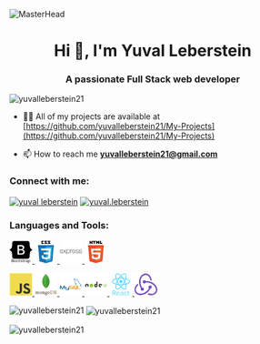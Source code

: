 ![MasterHead](https://media.licdn.com/dms/image/C4D12AQFDt085hzuDCg/article-cover_image-shrink_720_1280/0/1635415980086?e=2147483647&v=beta&t=1macLrC1cqWXJuntuDJVFVtD88FfOAGJjEUzCjMBqcw)
<h1 align="center">Hi 👋, I'm Yuval Leberstein</h1>
<h3 align="center">A passionate Full Stack web developer</h3>

<p align="left"> <img src="https://komarev.com/ghpvc/?username=yuvalleberstein21&label=Profile%20views&color=0e75b6&style=flat" alt="yuvalleberstein21" /></p>

- 👨‍💻 All of my projects are available at [https://github.com/yuvalleberstein21/My-Projects](https://github.com/yuvalleberstein21/My-Projects)

- 📫 How to reach me **yuvalleberstein21@gmail.com**

<h3 align="left">Connect with me:</h3>
<p align="left">
<a href="https://linkedin.com/in/yuval leberstein" target="blank"><img align="center" src="https://raw.githubusercontent.com/rahuldkjain/github-profile-readme-generator/master/src/images/icons/Social/linked-in-alt.svg" alt="yuval leberstein" height="30" width="40" /></a>
<a href="https://instagram.com/yuval.leberstein" target="blank"><img align="center" src="https://raw.githubusercontent.com/rahuldkjain/github-profile-readme-generator/master/src/images/icons/Social/instagram.svg" alt="yuval.leberstein" height="30" width="40" /></a>
</p>

<h3 align="left">Languages and Tools:</h3>
<p align="left"> <a href="https://getbootstrap.com" target="_blank" rel="noreferrer"> <img src="https://raw.githubusercontent.com/devicons/devicon/master/icons/bootstrap/bootstrap-plain-wordmark.svg" alt="bootstrap" width="40" height="40"/> </a> <a href="https://www.w3schools.com/css/" target="_blank" rel="noreferrer"> <img src="https://raw.githubusercontent.com/devicons/devicon/master/icons/css3/css3-original-wordmark.svg" alt="css3" width="40" height="40"/> </a> <a href="https://expressjs.com" target="_blank" rel="noreferrer"> <img src="https://raw.githubusercontent.com/devicons/devicon/master/icons/express/express-original-wordmark.svg" alt="express" width="40" height="40"/> </a> <a href="https://www.w3.org/html/" target="_blank" rel="noreferrer"> <img src="https://raw.githubusercontent.com/devicons/devicon/master/icons/html5/html5-original-wordmark.svg" alt="html5" width="40" height="40"/> </a> <a href="https://developer.mozilla.org/en-US/docs/Web/JavaScript" target="_blank" rel="noreferrer">
  
  <img src="https://raw.githubusercontent.com/devicons/devicon/master/icons/javascript/javascript-original.svg" alt="javascript" width="40" height="40"/> </a> <a href="https://www.mongodb.com/" target="_blank" rel="noreferrer"> <img src="https://raw.githubusercontent.com/devicons/devicon/master/icons/mongodb/mongodb-original-wordmark.svg" alt="mongodb" width="40" height="40"/> </a> <a href="https://www.mysql.com/" target="_blank" rel="noreferrer"> <img src="https://raw.githubusercontent.com/devicons/devicon/master/icons/mysql/mysql-original-wordmark.svg" alt="mysql" width="40" height="40"/> </a> <a href="https://nodejs.org" target="_blank" rel="noreferrer"> <img src="https://raw.githubusercontent.com/devicons/devicon/master/icons/nodejs/nodejs-original-wordmark.svg" alt="nodejs" width="40" height="40"/> </a> <a href="https://reactjs.org/" target="_blank" rel="noreferrer"> <img src="https://raw.githubusercontent.com/devicons/devicon/master/icons/react/react-original-wordmark.svg" alt="react" width="40" height="40"/> </a> <a href="https://redux.js.org" target="_blank" rel="noreferrer"> <img src="https://raw.githubusercontent.com/devicons/devicon/master/icons/redux/redux-original.svg" alt="redux" width="40" height="40"/> </a> </p>

<p><img align="left" src="https://github-readme-stats.vercel.app/api/top-langs?username=yuvalleberstein21&show_icons=true&locale=en&layout=compact" alt="yuvalleberstein21" /></p>

<p>&nbsp;<img align="center" src="https://github-readme-stats.vercel.app/api?username=yuvalleberstein21&show_icons=true&locale=en" alt="yuvalleberstein21" /></p>

<p><img align="center" src="https://github-readme-streak-stats.herokuapp.com/?user=yuvalleberstein21&" alt="yuvalleberstein21" /></p>
